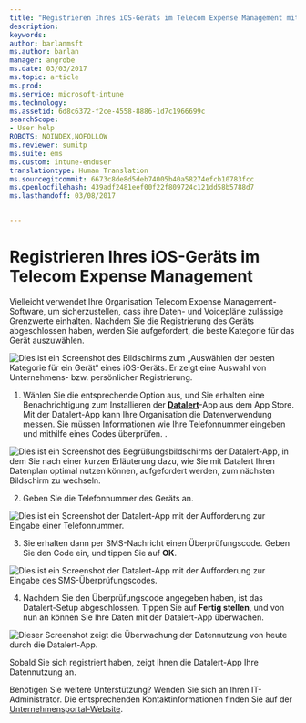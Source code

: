 ```yaml
---
title: "Registrieren Ihres iOS-Geräts im Telecom Expense Management mit Intune"
description: 
keywords: 
author: barlanmsft
ms.author: barlan
manager: angrobe
ms.date: 03/03/2017
ms.topic: article
ms.prod: 
ms.service: microsoft-intune
ms.technology: 
ms.assetid: 6d8c6372-f2ce-4558-8886-1d7c1966699c
searchScope:
- User help
ROBOTS: NOINDEX,NOFOLLOW
ms.reviewer: sumitp
ms.suite: ems
ms.custom: intune-enduser
translationtype: Human Translation
ms.sourcegitcommit: 6673c8de8d5deb74005b40a58274efcb10783fcc
ms.openlocfilehash: 439adf2481eef00f22f809724c121dd58b5788d7
ms.lasthandoff: 03/08/2017


---
```


# <a name="enroll-your-ios-device-in-telecom-expense-management"></a>Registrieren Ihres iOS-Geräts im Telecom Expense Management

Vielleicht verwendet Ihre Organisation Telecom Expense Management-Software, um sicherzustellen, dass ihre Daten- und Voicepläne zulässige Grenzwerte einhalten. Nachdem Sie die Registrierung des Geräts abgeschlossen haben, werden Sie aufgefordert, die beste Kategorie für das Gerät auszuwählen.

  ![Dies ist ein Screenshot des Bildschirms zum „Auswählen der besten Kategorie für ein Gerät“ eines iOS-Geräts. Er zeigt eine Auswahl von Unternehmens- bzw. persönlicher Registrierung.](./media/ios-enroll-10-tem-select-best-category.png)

1. Wählen Sie die entsprechende Option aus, und Sie erhalten eine Benachrichtigung zum Installieren der [__Datalert__](https://itunes.apple.com/us/app/datalert/id771029268?mt=8)-App aus dem App Store. Mit der Datalert-App kann Ihre Organisation die Datenverwendung messen. Sie müssen Informationen wie Ihre Telefonnummer eingeben und mithilfe eines Codes überprüfen. .

  ![Dies ist ein Screenshot des Begrüßungsbildschirms der Datalert-App, in dem Sie nach einer kurzen Erläuterung dazu, wie Sie mit Datalert Ihren Datenplan optimal nutzen können, aufgefordert werden, zum nächsten Bildschirm zu wechseln.](./media/ios-enroll-11-tem-datalert-setup.png)

2. Geben Sie die Telefonnummer des Geräts an.

  ![Dies ist ein Screenshot der Datalert-App mit der Aufforderung zur Eingabe einer Telefonnummer.](./media/ios-enroll-12-tem-datalert-phone-number.png)

3. Sie erhalten dann per SMS-Nachricht einen Überprüfungscode. Geben Sie den Code ein, und tippen Sie auf __OK__.

  ![Dies ist ein Screenshot der Datalert-App mit der Aufforderung zur Eingabe des SMS-Überprüfungscodes.](./media/ios-enroll-13-tem-datalert-sms.png)

4. Nachdem Sie den Überprüfungscode angegeben haben, ist das Datalert-Setup abgeschlossen. Tippen Sie auf __Fertig stellen__, und von nun an können Sie Ihre Daten mit der Datalert-App überwachen.

  ![Dieser Screenshot zeigt die Überwachung der Datennutzung von heute durch die Datalert-App.](./media/ios-enroll-14-tem-datalert-monitoring-active.png)

Sobald Sie sich registriert haben, zeigt Ihnen die Datalert-App Ihre Datennutzung an.

Benötigen Sie weitere Unterstützung? Wenden Sie sich an Ihren IT-Administrator. Die entsprechenden Kontaktinformationen finden Sie auf der [Unternehmensportal-Website](http://portal.manage.microsoft.com).

